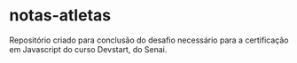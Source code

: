 # notas-atletas
Repositório criado para conclusão do desafio necessário para a certificação em Javascript do curso Devstart, do Senai.
